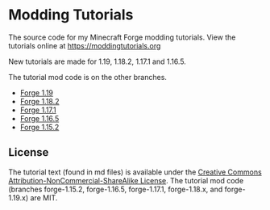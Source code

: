 # Modding Tutorials

The source code for my Minecraft Forge modding tutorials. View the tutorials online at https://moddingtutorials.org 

New tutorials are made for 1.19, 1.18.2, 1.17.1 and 1.16.5.  

The tutorial mod code is on the other branches. 
- [Forge 1.19](https://github.com/LukeGrahamLandryMC/modding-tutorials/tree/forge-1.19.x)
- [Forge 1.18.2](https://github.com/LukeGrahamLandryMC/modding-tutorials/tree/forge-1.18.x)
- [Forge 1.17.1](https://github.com/LukeGrahamLandryMC/modding-tutorials/tree/forge-1.17.1)
- [Forge 1.16.5](https://github.com/LukeGrahamLandryMC/modding-tutorials/tree/forge-1.16.5)
- [Forge 1.15.2](https://github.com/LukeGrahamLandryMC/modding-tutorials/tree/forge-1.15.2)

## License 

The tutorial text (found in md files) is available under the [Creative Commons Attribution-NonCommercial-ShareAlike License](https://creativecommons.org/licenses/by-nc-sa/4.0/). 
The tutorial mod code (branches forge-1.15.2, forge-1.16.5, forge-1.17.1, forge-1.18.x, and forge-1.19.x) are MIT.  

